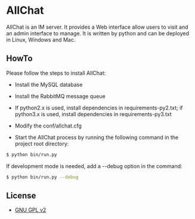AllChat
======================================

AllChat is an IM server. It provides a Web interface allow users to visit and an admin interface to manage. It is written by python and can be deployed in Linux, Windows and Mac.


## HowTo

Please follow the steps to install AllChat:

- Install the MySQL database

- Install the RabbitMQ message queue

- If python2.x is used, install dependencies in requirements-py2.txt;
  if python3.x is used, install dependencies in requirements-py3.txt

- Modify the conf/allchat.cfg

- Start the AllChat process by running the following command in the project root directory:

```bash
$ python bin/run.py
```

  If development mode is needed, add a --debug option in the command:

```bash
$ python bin/run.py --debug
```


## License
 * [GNU GPL v2](http://www.gnu.org/licenses/old-licenses/gpl-2.0.html)